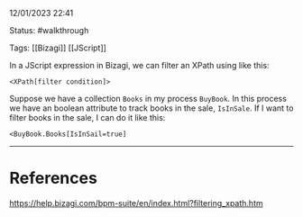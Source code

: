 12/01/2023 22:41

Status: #walkthrough 

Tags: [[Bizagi]] [[JScript]]

In a JScript expression in Bizagi, we can filter an XPath using like this:

```jscript
<XPath[filter condition]>
```

Suppose we have a collection `Books` in my process `BuyBook`. In this process we have an boolean attribute to track books in the sale, `IsInSale`. If I want to filter books in the sale, I can do it like this:

```jscript
<BuyBook.Books[IsInSail=true]
```

---
# References

https://help.bizagi.com/bpm-suite/en/index.html?filtering_xpath.htm